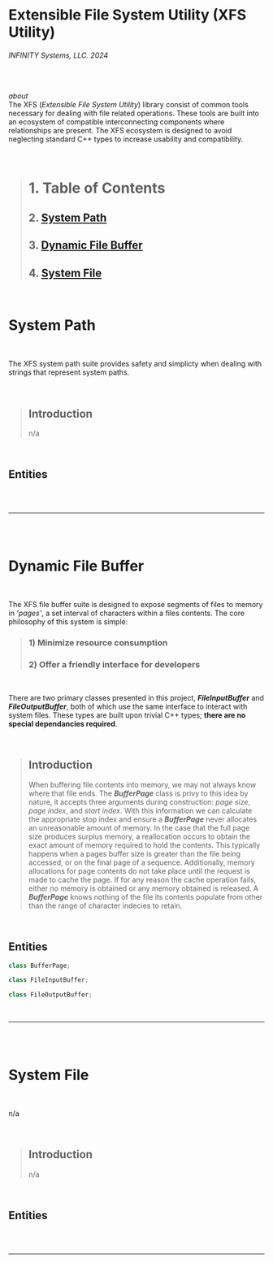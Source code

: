 # Extensible File System Utility (XFS Utility)
###### INFINITY Systems, LLC. 2024

<br/>

*about*
<br/>
The XFS (*Extensible File System Utility*) library consist of common tools necessary for dealing with file related operations. These tools are built into an ecosystem of compatible interconnecting components where relationships are present. The XFS ecosystem is designed to avoid neglecting standard C++ types to increase usability and compatibility.

<br/>

> # 1. Table of Contents
>
> ## 2. [System Path](#system-path)
> ## 3. [Dynamic File Buffer](#dynamic-file-buffer)
> ## 4. [System File](#system-file)

<br/>

# System Path

<br/>

The XFS system path suite provides safety and simplicty when dealing with strings that represent system paths.

<br/>

> ## **Introduction**
> n/a

<br/>

## Entities
```cpp
```

<br/>

---

<br/>
<br/>

# Dynamic File Buffer

<br/>

The XFS file buffer suite is designed to expose segments of files to memory in *'pages'*, a set interval of characters within a files contents. The core philosophy of this system is simple:
> ### 1) Minimize resource consumption
> ### 2) Offer a friendly interface for developers

<br/>

There are two primary classes presented in this project, ***FileInputBuffer*** and ***FileOutputBuffer***, both of which use the same interface to interact with system files. These types are built upon trivial C++ types; **there are no special dependancies required**.

<br/>

> ## **Introduction**
> When buffering file contents into memory, we may not always know where that file ends. The ***BufferPage*** class is privy to this idea by nature, it accepts three arguments during construction: *page size*, *page index*, and *start index*. With this information we can calculate the appropriate stop index and ensure a ***BufferPage*** never allocates an unreasonable amount of memory. In the case that the full page size produces surplus memory, a reallocation occurs to obtain the exact amount of memory required to hold the contents. This typically happens when a pages buffer size is greater than the file being accessed, or on the final page of a sequence. Additionally, memory allocations for page contents do not take place until the request is made to cache the page. If for any reason the cache operation fails, either no memory is obtained or any memory obtained is released. A ***BufferPage*** knows nothing of the file its contents populate from other than the range of character indecies to retain.

<br/>

## Entities
```cpp
class BufferPage;

class FileInputBuffer;

class FileOutputBuffer;
```

<br/>

---

<br/>
<br/>

# System File

<br/>

n/a

<br/>

> ## **Introduction**
> n/a

<br/>

## Entities
```cpp
```

<br/>

---

<br/>
<br/>
